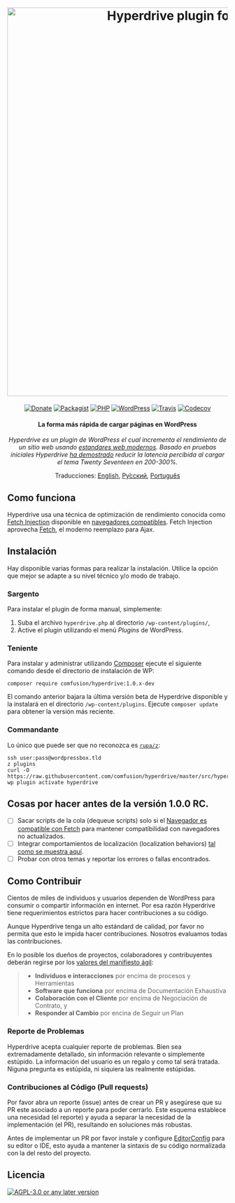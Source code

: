 <h1 align="center">
  <a href="http://hyperdrive.habd.as"><img src="https://github.com/comfusion/hyperdrive/blob/master/logo.png" alt="Hyperdrive plugin for WordPress" title="Hyperdrive - La forma más rápida de cargar páginas en WordPress" width="888"></a>
  <span style="clip: rect(1px, 1px, 1px, 1px); clip-path: polygon(0px 0px, 0px 0px,0px 0px, 0px 0px); position: absolute !important; white-space: nowrap; height: 1px; width: 1px; overflow: hidden;">Hyperdrive</span>
</h1>

<p align="center">
  <a href="bitcoin:1JmCunf75rwnfH3nLxXG6TxTnhSkcyFpFa?amount=0.005&label=Comfusion&message=Donation%20for%20Hyperdrive"><img src="https://img.shields.io/badge/donate-0.005%20coins-9FBD00.svg?style=flat-square" alt="Donate"></a>
  <a href="https://packagist.org/packages/comfusion/hyperdrive"><img src="https://img.shields.io/packagist/v/comfusion/hyperdrive.svg?style=flat-square" alt="Packagist"></a>
  <a href="https://php.net/"><img src="https://img.shields.io/badge/php-%3E%3D%205.6-8892BF.svg?style=flat-square" alt="PHP"></a>
  <a href="https://wordpress.com/"><img src="https://img.shields.io/badge/wordpress-%3E%3D%204.6-0087BE.svg?style=flat-square" alt="WordPress"></a>
  <a href="https://travis-ci.org/comfusion/hyperdrive"><img src="https://img.shields.io/travis/comfusion/hyperdrive.svg?style=flat-square" alt="Travis"></a>
  <a href="https://codecov.io/gh/comfusion/hyperdrive"><img src="https://img.shields.io/codecov/c/github/comfusion/hyperdrive.svg?style=flat-square" alt="Codecov"></a>
</p>

<h4 align="center">La forma más rápida de cargar páginas en WordPress</h4>

<p align="center"><em>Hyperdrive es un plugin de WordPress el cual incrementa el rendimiento de un sitio web usando <a href="https://fetch.spec.whatwg.org/">estandares web modernos</a>. Basado en pruebas iniciales Hyperdrive <a href="https://hackernoon.com/putting-wordpress-into-hyperdrive-4705450dffc2">ha demostrado</a> reducir la latencia percibida al cargar el tema Twenty Seventeen en 200-300%.</em></p>

<p align="center">
  Traducciones:
  <a href="../README.md">English</a>,
  <a href="README_ru.md">Pу́сский</a>,
  <a href="README_pt-br.md">Português</a>
</p>

## Como funciona

Hyperdrive usa una técnica de optimización de rendimiento conocida como [Fetch Injection](https://hackcabin.com/post/managing-async-dependencies-javascript/) disponible en [navegadores compatibles](http://caniuse.com/#search=fetch). Fetch Injection aprovecha [Fetch](https://github.com/whatwg/fetch), el moderno reemplazo para Ajax.

## Instalación

Hay disponible varias formas para realizar la instalación. Utilice la opción que mejor se adapte a su nivel técnico y/o modo de trabajo.

### Sargento

Para instalar el plugin de forma manual, simplemente:

1. Suba el archivo `hyperdrive.php` al directorio `/wp-content/plugins/`,
1. Active el plugin utilizando el menú *Plugins* de WordPress.

### Teniente

Para instalar y administrar utilizando [Composer](https://getcomposer.org/doc/00-intro.md#installation-linux-unix-osx) ejecute el siguiente comando desde el directorio de instalación de WP:

    composer require comfusion/hyperdrive:1.0.x-dev

El comando anterior bajara la última versión beta de Hyperdrive disponible y la instalará en el directorio `/wp-content/plugins`. Ejecute `composer update` para obtener la versión más reciente.

### Commandante

Lo único que puede ser que no reconozca es [`rupa/z`](https://github.com/rupa/z/):

```shell
ssh user:pass@wordpressbox.tld
z plugins
curl -O https://raw.githubusercontent.com/comfusion/hyperdrive/master/src/hyperdrive.php
wp plugin activate hyperdrive
```

## Cosas por hacer antes de la versión 1.0.0 RC.

- [ ] Sacar scripts de la cola (dequeue scripts) solo si el [Navegador es compatible con Fetch](http://caniuse.com/#search=fetch) para mantener compatibilidad con navegadores no actualizados.
- [ ] Integrar comportamientos de localización (localization behaviors) [tal como se muestra aquí](https://gist.github.com/jhabdas/64e8380010e43a526fb9c9ee511fad17#file-functions-php-L507).
- [ ] Probar con otros temas y reportar los errores o fallas encontrados.

## Como Contribuir

Cientos de miles de individuos y usuarios dependen de WordPress para consumir o compartir información en internet. Por esa razón Hyperdrive tiene requerimientos estrictos para hacer contribuciones a su código.

Aunque Hyperdrive tenga un alto estándard de calidad, por favor no permita que esto le impida hacer contribuciones. Nosotros evaluamos todas las contribuciones.

En lo posible los dueños de proyectos, colaboradores y contribuyentes deberán regirse por los [valores del manifiesto ágil](https://pragdave.me/blog/2014/03/04/time-to-kill-agile.html):

> - **Individuos e interacciones** por encima de procesos y Herramientas
> - **Software que funciona** por encima de Documentación Exhaustiva
> - **Colaboración con el Cliente** por encima de Negociación de Contrato, y
> - **Responder al Cambio** por encina de Seguir un Plan

### Reporte de Problemas

Hyperdrive acepta cualquier reporte de problemas. Bien sea extremadamente detallado, sin información relevante o simplemente estúpido. La información del usuario es un regalo y como tal será tratada. Niguna pregunta es estúpida, ni siquiera las realmente estúpidas.

### Contribuciones al Código (Pull requests)

Por favor abra un reporte (issue) antes de crear un PR y asegúrese que su PR este asociado a un reporte para poder cerrarlo. Este esquema establece una necesidad (el reporte) y ayuda a separar la necesidad de la implementación (el PR), resultando en soluciones más robustas.

Antes de implementar un PR por favor instale y configure [EditorConfig](http://editorconfig.org/) para su editor o IDE, esto ayuda a mantener la sintaxis de su código normalizada con la del resto del proyecto.

## Licencia

[![AGPL-3.0 or any later version](https://img.shields.io/github/license/comfusion/hyperdrive.svg?style=flat-square)](https://github.com/comfusion/hyperdrive/blob/master/COPYING)

